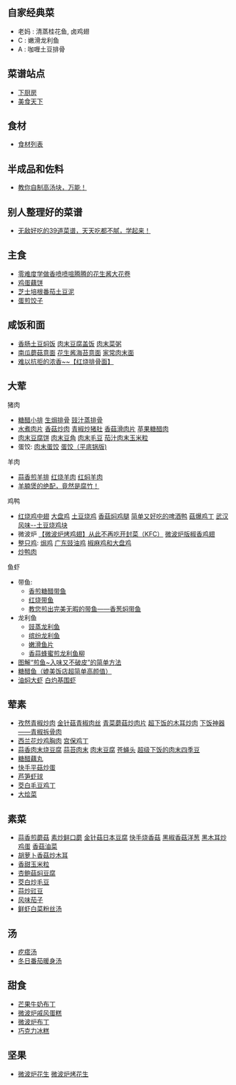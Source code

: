 ## 自家经典菜
* 老妈 : 清蒸桂花鱼, 卤鸡翅
* C : 嫩滑龙利鱼
* A : 咖喱土豆排骨

## 菜谱站点
* [下厨房](http://m.xiachufang.com)
* [美食天下](http://m.meishichina.com)

## 食材
* [食材列表](http://m.meishichina.com/ingredient/)

## 半成品和佐料
* [教你自制高汤块，万能！](https://zhuanlan.zhihu.com/p/22450338)

## 别人整理好的菜谱
* [无敌好吃的39道菜谱，天天吃都不腻，学起来！](http://mp.weixin.qq.com/s?__biz=MzAxNjAyNTY4NQ==&mid=2651375784&idx=2&sn=ac0bf9d455ee6f97ca71a123d4178e87&scene=1&srcid=0617lUIMOiLxvpArBz4EqCzp#rd)

## 主食
* [零难度学做香喷喷喧腾腾的花生酱大花卷](http://m.xiachufang.com/recipe/102151870/)
* [鸡蛋藕饼](http://m.xiachufang.com/recipe/100538618/)
* [芝士培根番茄土豆泥](http://m.xiachufang.com/recipe/100054081/)
* [蛋煎饺子](http://m.xiachufang.com/recipe/101807728/)

## 咸饭和面
* [香肠土豆焖饭](http://m.xiachufang.com/recipe/100253286/) [肉末豆腐盖饭](http://m.xiachufang.com/recipe/100623058/) [肉末菜粥](http://m.xiachufang.com/recipe/100030147/)
* [南瓜蘑菇意面](http://m.xiachufang.com/recipe/100474618/) [花生酱海苔意面](http://m.xiachufang.com/recipe/102129747/) [家常肉末面](http://m.xiachufang.com/recipe/100099000/)
* [难以抗拒的浓香~~【红烧排骨面】](http://home.meishichina.com/recipe-61906.html)

## 大荤
猪肉
* [糖醋小排](http://m.xiachufang.com/recipe/260622/) [生焗排骨](http://m.xiachufang.com/recipe/100098729/) [豉汁蒸排骨](http://m.xiachufang.com/recipe/270186/)
* [水煮肉片](http://m.xiachufang.com/recipe/100347110/) [香菇炒肉](http://m.xiachufang.com/recipe/100196188/) [青椒炒猪肚](http://m.xiachufang.com/recipe/180543/) [香菇滑肉片](http://m.xiachufang.com/recipe/100635476/) [苹果糖醋肉](http://m.meishichina.com/recipe/286738/)
* [肉末豆腐饼](http://m.xiachufang.com/recipe/166070/) [肉末豆角](http://m.xiachufang.com/recipe/100367874/) [肉末毛豆](http://m.xiachufang.com/recipe/100278267/) [茄汁肉末玉米粒](http://m.xiachufang.com/recipe/100546873/)
* 蛋饺: [肉末蛋饺](http://m.xiachufang.com/recipe/89258/) [蛋饺（平底锅版)](http://m.xiachufang.com/recipe/100604771/)

羊肉
* [蒜香煎羊排](http://m.xiachufang.com/recipe/100367271/) [红烧羊肉](https://m.xiachufang.com/recipe/1074045/) [红焖羊肉](https://m.xiachufang.com/recipe/100422338/)
* [羊腩煲的绝配，竟然是腐竹！](http://m.xiachufang.com/recipe/102161150/)

鸡鸭
* [红烧鸡中翅](http://m.xiachufang.com/recipe/259825/) [大盘鸡](http://m.xiachufang.com/recipe/100119859/) [土豆烧鸡](http://m.xiachufang.com/recipe/100346005/) [香菇焖鸡腿](http://m.xiachufang.com/recipe/100459632/) [简单又好吃的啤酒鸭](http://m.xiachufang.com/recipe/101713849/) [菇爆鸡丁](http://m.meishichina.com/recipe/284823/) [武汉风味--土豆烧鸡块](http://m.xiachufang.com/recipe/102171084/)
* 微波炉 [【微波炉烤鸡翅】从此不再吃开封菜（KFC）](https://zhuanlan.zhihu.com/p/21314272) [微波炉版椒香鸡翅](http://m.xiachufang.com/recipe/100125888/)
* [整只鸡](https://www.zhihu.com/question/37119245): [焗鸡](https://www.zhihu.com/question/37119245/answer/71372806) [广东豉油鸡](https://www.zhihu.com/question/37119245/answer/115679071) [椒麻鸡和大盘鸡](https://www.zhihu.com/question/37119245/answer/70761122)
* [炒鸭肉](https://m.xiachufang.com/recipe/1046884/)

鱼虾
* 带鱼:
  * [香煎糖醋带鱼](http://m.xiachufang.com/recipe/102138125/)
  * [红烧带鱼](http://m.xiachufang.com/recipe/259240/)
  * [教您煎出完美无暇的带鱼——香葱焖带鱼](http://m.meishichina.com/recipe/11869/)
* 龙利鱼
  * [豉蒸龙利鱼](http://m.xiachufang.com/recipe/100556921/)
  * [缤纷龙利鱼](http://m.xiachufang.com/recipe/100136395/)
  * [嫩滑鱼片](https://m.xiachufang.com/recipe/100377594/)
  * [香蒜蜂蜜煎龙利鱼柳](http://m.xiachufang.com/recipe/102136220/)
* [图解“煎鱼~入味又不破皮”的简单方法](http://m.xiachufang.com/recipe/102149115/)
* [糖醋鱼（媲美饭店超简单高颜值）](http://m.xiachufang.com/recipe/102144277/)
* [油焖大虾](http://m.xiachufang.com/recipe/100125819/) [白灼基围虾](http://m.xiachufang.com/recipe/100037807/)

## 荤素

* [孜然青椒炒肉](http://m.xiachufang.com/recipe/100280459/) [金针菇青椒肉丝](http://m.xiachufang.com/recipe/100427527/) [青菜蘑菇炒肉片](http://m.xiachufang.com/recipe/100387415/) [超下饭的木耳炒肉](http://m.xiachufang.com/recipe/100526038/) [下饭神器——青椒拆骨肉](http://m.xiachufang.com/recipe/100582348/)
* [西兰花炒鸡胸肉](http://m.xiachufang.com/recipe/100106060/) [宫保鸡丁](http://m.xiachufang.com/recipe/100461836/)
* [蒜香肉末烧豆腐](http://m.xiachufang.com/recipe/268178/) [蒜苔肉末](http://m.xiachufang.com/recipe/100418800/) [肉末豆腐](http://m.xiachufang.com/recipe/100216833/) [苍蝇头](http://m.xiachufang.com/recipe/93442/) [超级下饭的肉末四季豆](http://m.xiachufang.com/recipe/100346358/)
* [糖醋藕丸](http://m.xiachufang.com/recipe/202903/)
* [快手平菇炒蛋](http://m.xiachufang.com/recipe/1008701/)
* [芦笋虾球](https://m.xiachufang.com/recipe/101892097/)
* [茭白毛豆鸡丁](https://m.xiachufang.com/recipe/178457/)
* [大烩菜](http://home.meishichina.com/recipe-239305.html)

## 素菜
* [蒜香煎蘑菇](http://m.xiachufang.com/recipe/1005294/) [素炒鲜口蘑](http://m.xiachufang.com/recipe/100385636/) [金针菇日本豆腐](http://m.xiachufang.com/recipe/100103576/) [快手烧香菇](http://m.xiachufang.com/recipe/1060973/) [黑椒香菇洋葱](http://m.xiachufang.com/recipe/101759187/) [黑木耳炒鸡蛋](http://m.xiachufang.com/recipe/1101585/) [香菇油菜](https://m.xiachufang.com/recipe/1009705/)
* [胡萝卜香菇炒木耳](https://m.xiachufang.com/recipe/100295155/)
* [香甜玉米粒](http://m.xiachufang.com/recipe/100056000/)
* [杏鲍菇焖豆腐](http://m.meishichina.com/recipe/285851/)
* [茭白炒毛豆](https://m.xiachufang.com/recipe/1053400/)
* [蒜炒豇豆](https://m.xiachufang.com/recipe/100351892/)
* [风味茄子](http://m.xiachufang.com/recipe/102128221/)
* [鲜虾白菜粉丝汤](http://m.xiachufang.com/recipe/100116896/)

## 汤
* [疙瘩汤](http://m.xiachufang.com/recipe/100398765/)
* [冬日番茄暖身汤](http://m.xiachufang.com/recipe/102143324/)

## 甜食
* [芒果牛奶布丁](http://m.xiachufang.com/recipe/101812375/)
* [微波炉戚风蛋糕](http://m.xiachufang.com/recipe/1049575/)
* [微波炉布丁](http://m.xiachufang.com/recipe/100374962/)
* [巧克力冰糕](http://home.meishichina.com/recipe-364855.html)

## 坚果
* [微波炉花生](http://m.xiachufang.com/recipe/100029392/) [微波炉烤花生](http://m.xiachufang.com/recipe/1050652/)